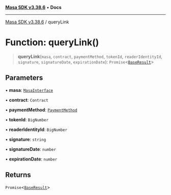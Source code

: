 [**Masa SDK v3.38.6**](../README.md) • **Docs**

***

[Masa SDK v3.38.6](../globals.md) / queryLink

# Function: queryLink()

> **queryLink**(`masa`, `contract`, `paymentMethod`, `tokenId`, `readerIdentityId`, `signature`, `signatureDate`, `expirationDate`): `Promise`\<[`BaseResult`](../interfaces/BaseResult.md)\>

## Parameters

• **masa**: [`MasaInterface`](../interfaces/MasaInterface.md)

• **contract**: `Contract`

• **paymentMethod**: [`PaymentMethod`](../type-aliases/PaymentMethod.md)

• **tokenId**: `BigNumber`

• **readerIdentityId**: `BigNumber`

• **signature**: `string`

• **signatureDate**: `number`

• **expirationDate**: `number`

## Returns

`Promise`\<[`BaseResult`](../interfaces/BaseResult.md)\>
